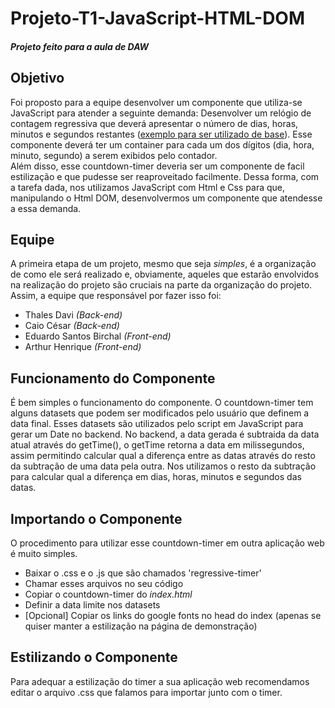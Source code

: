 # Projeto-T1-JavaScript-HTML-DOM
##### *Projeto feito para a aula de DAW*

## Objetivo
Foi proposto para a equipe desenvolver um componente que utiliza-se JavaScript para atender a seguinte demanda:
Desenvolver um relógio de contagem regressiva que deverá apresentar o número de dias, horas, minutos e segundos restantes ([exemplo para ser utilizado de base](https://www.timeanddate.com/countdown/chinese?p0=445)). Esse componente deverá ter um container para cada um dos dígitos (dia, hora, minuto, segundo) a serem exibidos pelo contador. <br/>
Além disso, esse countdown-timer deveria ser um componente de facil estilização e que pudesse ser reaproveitado facilmente. Dessa forma, com a tarefa dada, nos utilizamos JavaScript com Html e Css para que, manipulando o Html DOM, desenvolvermos um componente que atendesse a essa demanda.

## Equipe
A primeira etapa de um projeto, mesmo que seja *simples*, é a organização de como ele será realizado e, obviamente, aqueles que estarão envolvidos na realização do projeto são cruciais na parte da organização do projeto. Assim, a equipe que responsável por fazer isso foi:
- Thales Davi *(Back-end)*
- Caio César *(Back-end)*
- Eduardo Santos Birchal *(Front-end)*
- Arthur Henrique *(Front-end)*

## Funcionamento do Componente
É bem simples o funcionamento do componente. O countdown-timer tem alguns datasets que podem ser modificados pelo usuário que definem a data final. Esses datasets são utilizados pelo script em JavaScript para gerar um Date no backend. No backend, a data gerada é subtraida da data atual através do getTime(), o getTime retorna a data em milissegundos, assim permitindo calcular qual a diferença entre as datas através do resto da subtração de uma data pela outra. Nos utilizamos o resto da subtração para calcular qual a diferença em dias, horas, minutos e segundos das datas.

## Importando o Componente
O procedimento para utilizar esse countdown-timer em outra aplicação web é muito simples. <br/>
- Baixar o .css e o .js que são chamados 'regressive-timer'
- Chamar esses arquivos no seu código
- Copiar o countdown-timer do *index.html*
- Definir a data limite nos datasets
- [Opcional] Copiar os links do google fonts no head do index (apenas se quiser manter a estilização na página de demonstração)

## Estilizando o Componente
Para adequar a estilização do timer a sua aplicação web recomendamos editar o arquivo .css que falamos para importar junto com o timer.